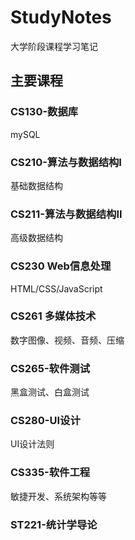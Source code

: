 # StudyNotes
 大学阶段课程学习笔记
## 主要课程
### CS130-数据库
mySQL

### CS210-算法与数据结构I
基础数据结构

### CS211-算法与数据结构II
高级数据结构

### CS230 Web信息处理
HTML/CSS/JavaScript

### CS261 多媒体技术
数字图像、视频、音频、压缩

### CS265-软件测试
黑盒测试、白盒测试

### CS280-UI设计
UI设计法则

### CS335-软件工程
敏捷开发、系统架构等等

### ST221-统计学导论
